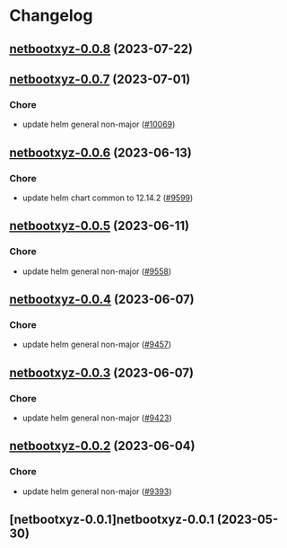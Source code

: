 # Changelog



## [netbootxyz-0.0.8](https://github.com/truecharts/charts/compare/netbootxyz-0.0.7...netbootxyz-0.0.8) (2023-07-22)




## [netbootxyz-0.0.7](https://github.com/truecharts/charts/compare/netbootxyz-0.0.6...netbootxyz-0.0.7) (2023-07-01)

### Chore

- update helm general non-major ([#10069](https://github.com/truecharts/charts/issues/10069))
  
  


## [netbootxyz-0.0.6](https://github.com/truecharts/charts/compare/netbootxyz-0.0.5...netbootxyz-0.0.6) (2023-06-13)

### Chore

- update helm chart common to 12.14.2 ([#9599](https://github.com/truecharts/charts/issues/9599))
  
  


## [netbootxyz-0.0.5](https://github.com/truecharts/charts/compare/netbootxyz-0.0.4...netbootxyz-0.0.5) (2023-06-11)

### Chore

- update helm general non-major ([#9558](https://github.com/truecharts/charts/issues/9558))
  
  


## [netbootxyz-0.0.4](https://github.com/truecharts/charts/compare/netbootxyz-0.0.3...netbootxyz-0.0.4) (2023-06-07)

### Chore

- update helm general non-major ([#9457](https://github.com/truecharts/charts/issues/9457))
  
  


## [netbootxyz-0.0.3](https://github.com/truecharts/charts/compare/netbootxyz-0.0.2...netbootxyz-0.0.3) (2023-06-07)

### Chore

- update helm general non-major ([#9423](https://github.com/truecharts/charts/issues/9423))
  
  


## [netbootxyz-0.0.2](https://github.com/truecharts/charts/compare/netbootxyz-0.0.1...netbootxyz-0.0.2) (2023-06-04)

### Chore

- update helm general non-major ([#9393](https://github.com/truecharts/charts/issues/9393))
  
  


## [netbootxyz-0.0.1]netbootxyz-0.0.1 (2023-05-30)

